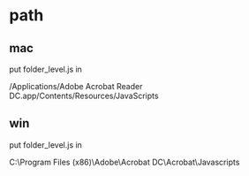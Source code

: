 # path
## mac
put folder_level.js in 

/Applications/Adobe Acrobat Reader DC.app/Contents/Resources/JavaScripts
## win
put folder_level.js in

C:\Program Files (x86)\Adobe\Acrobat DC\Acrobat\Javascripts